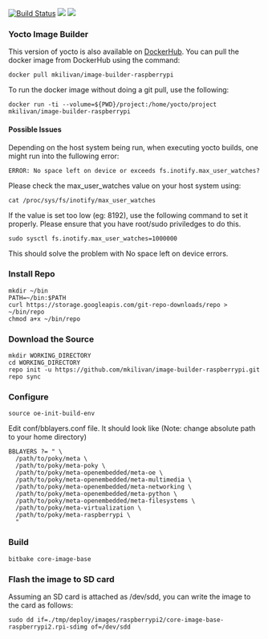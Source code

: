 
[![Build
Status](https://travis-ci.org/mkilivan/image-builder-raspberrypi.svg?branch=master)](https://travis-ci.org/mkilivan/image-builder-raspberrypi)
[![](https://images.microbadger.com/badges/image/mkilivan/image-builder-raspberrypi.svg)](https://microbadger.com/images/mkilivan/image-builder-raspberrypi
"Get your own image badge on microbadger.com")
[![](https://images.microbadger.com/badges/version/mkilivan/image-builder-raspberrypi.svg)](https://microbadger.com/images/mkilivan/image-builder-raspberrypi
"Get your own version badge on microbadger.com")

### Yocto Image Builder
This version of yocto is also available on [DockerHub](https://hub.docker.com/r/mkilivan/image-builder-raspberrypi). You can pull the docker image from DockerHub using the command:
```
docker pull mkilivan/image-builder-raspberrypi
```
To run the docker image without doing a git pull, use the following:
```
docker run -ti --volume=${PWD}/project:/home/yocto/project mkilivan/image-builder-raspberrypi
```
#### Possible Issues
Depending on the host system being run, when executing yocto builds, one might run into the fullowing error:
```
ERROR: No space left on device or exceeds fs.inotify.max_user_watches?
```
Please check the max_user_watches value on your host system using:
```
cat /proc/sys/fs/inotify/max_user_watches
```
If the value is set too low (eg: 8192), use the following command to set it properly. Please ensure that you have root/sudo priviledges to do this.
```
sudo sysctl fs.inotify.max_user_watches=1000000
```
This should solve the problem with No space left on device errors.

### Install Repo
```
mkdir ~/bin
PATH=~/bin:$PATH
curl https://storage.googleapis.com/git-repo-downloads/repo > ~/bin/repo
chmod a+x ~/bin/repo
```
### Download the Source
```
mkdir WORKING_DIRECTORY
cd WORKING_DIRECTORY
repo init -u https://github.com/mkilivan/image-builder-raspberrypi.git
repo sync
```
### Configure
```
source oe-init-build-env 
```
Edit conf/bblayers.conf file. It should look like (Note: change absolute path to your home directory) 
```
BBLAYERS ?= " \
  /path/to/poky/meta \
  /path/to/poky/meta-poky \
  /path/to/poky/meta-openembedded/meta-oe \
  /path/to/poky/meta-openembedded/meta-multimedia \
  /path/to/poky/meta-openembedded/meta-networking \
  /path/to/poky/meta-openembedded/meta-python \
  /path/to/poky/meta-openembedded/meta-filesystems \
  /path/to/poky/meta-virtualization \
  /path/to/poky/meta-raspberrypi \
  "
```
### Build
```
bitbake core-image-base
````
### Flash the image to SD card
Assuming an SD card is attached as /dev/sdd, you can write the image to the card as follows:
```
sudo dd if=./tmp/deploy/images/raspberrypi2/core-image-base-raspberrypi2.rpi-sdimg of=/dev/sdd
```
